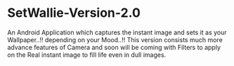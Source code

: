 # SetWallie-Version-2.0
An Android Application which captures the instant image and sets it as your Wallpaper..!! depending on your Mood..!! This version consists much more advance features of Camera and soon will be coming with Filters to apply on the Real instant image to fill life even in dull images.
